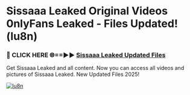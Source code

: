# Sissaaa Leaked Original Videos 0nlyFans Leaked - Files Updated! (lu8n)

<h3>🔴 CLICK HERE 🌐==►► <a href="https://tinyurl.com/2m67pmp6" rel="nofollow">Sissaaa Leaked Updated Files</a></h3>

Get Sissaaa Leaked and all content. Now you can access all videos and pictures of Sissaaa Leaked. New Updated Files 2025!

[![lu8n](https://i.imgur.com/H4QAA4z.gif)](https://tinyurl.com/2m67pmp6)